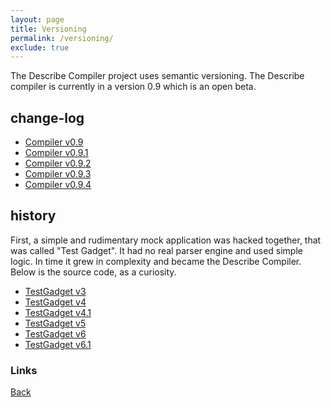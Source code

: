 ```yaml
---
layout: page
title: Versioning
permalink: /versioning/
exclude: true
---
```


The Describe Compiler project uses semantic versioning. The Describe compiler is currently in a version 0.9 which is an open beta. 


## change-log
* [Compiler v0.9](/v09/compiler09)
* [Compiler v0.9.1](/v091/compiler091)
* [Compiler v0.9.2](/v092/compiler092)
* [Compiler v0.9.3](/v093/compiler093)
* [Compiler v0.9.4](/v094/compiler094)


## history
First, a simple and rudimentary mock application was hacked together, that was called "Test Gadget". It had no real parser engine and used simple logic. In time it grew in complexity and became the Describe Compiler. Below is the source code, as a curiosity.
* [TestGadget v3](/test-gadget/test-gadget-v3)
* [TestGadget v4](/test-gadget/test-gadget-v4)
* [TestGadget v4.1](/test-gadget/test-gadget-v41)
* [TestGadget v5](/test-gadget/test-gadget-v5)
* [TestGadget v6](/test-gadget/test-gadget-v6)
* [TestGadget v6.1](/test-gadget/test-gadget-v61)

### Links
[Back](/language/reference/)